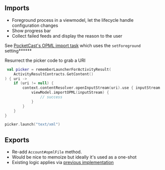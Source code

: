 ## Imports

- Foreground process in a viewmodel, let the lifecycle handle configuration changes
- Show progress bar
- Collect failed feeds and display the reason to the user

See [PocketCast's OPML import task](https://github.com/Automattic/pocket-casts-android/blob/76e40d3e5eb07d6243e788d04d990597ceb9c16f/modules/services/repositories/src/main/java/au/com/shiftyjelly/pocketcasts/repositories/opml/OpmlImportTask.kt#L248) which uses the `setForeground` setting******

Resurrect the picker code to grab a URI

```kotlin
 val picker = rememberLauncherForActivityResult(
	ActivityResultContracts.GetContent()
) { uri ->
	if (uri != null) {
		context.contentResolver.openInputStream(uri).use { inputStream ->
			viewModel.importOPML(inputStream) {
				// success
			}
		}
	}
}

picker.launch("text/xml")
```

## Exports

- Re-add `Account#opmlFile` method.
- Would be nice to memoize but ideally it's used as a one-shot
- Existing logic applies via [previous implementation](./DeletedScenes.md)
